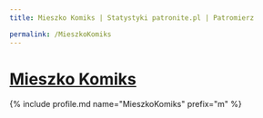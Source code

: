 ```yaml
---
title: Mieszko Komiks | Statystyki patronite.pl | Patromierz

permalink: /MieszkoKomiks
---
```


# [Mieszko Komiks](https://patronite.pl/MieszkoKomiks)

{% include profile.md name="MieszkoKomiks" prefix="m" %}
